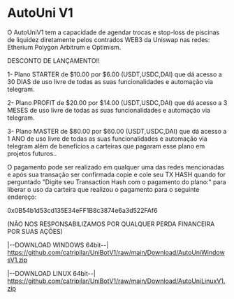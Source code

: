 # AutoUni V1

O AutoUniV1 tem a capacidade de agendar trocas e stop-loss de piscinas de liquidez diretamente pelos contrados WEB3 da Uniswap nas redes:
Etherium Polygon Arbitrum e Optimism.

DESCONTO DE LANÇAMENTO!!

1- Plano STARTER de  $10.00  por  $6.00  (USDT,USDC,DAI) que dá acesso a 30 DIAS de uso livre de todas as suas funcionalidades e automação via telegram.

2- Plano PROFIT de  $20.00  por  $14.00  (USDT,USDC,DAI) que dá acesso a 3 MESES de uso livre de todas as suas funcionalidades e automação via telegram.

3- Plano MASTER de  $80.00  por  $60.00  (USDT,USDC,DAI) que dá acesso a 1 ANO de uso livre de todas as suas funcionalidades e automação via telegram 
além de benefícios a carteiras que pagaram esse plano em projetos futuros..

O pagamento pode ser realizado em qualquer uma das redes mencionadas e após sua transação ser confirmada copie e cole seu TX HASH quando for perguntado "Digite seu Transaction Hash com o pagamento do plano:" para liberar o uso da carteira que realizou o pagamento para o seguinte endereço:

0x0B54b1d53cd135E34eFF1B8c3874e6a3d522FAf6

(NÃO NOS RESPONSABILIZAMOS POR QUALQUER PERDA FINANCEIRA POR SUAS AÇÕES)

|--DOWNLOAD WINDOWS 64bit--|   
https://github.com/catripilar/UniBotV1/raw/main/Download/AutoUniWindowsV1.zip

|--DOWNLOAD LINUX 64bit--|   
https://github.com/catripilar/UniBotV1/raw/main/Download/AutoUniLinuxV1.zip
